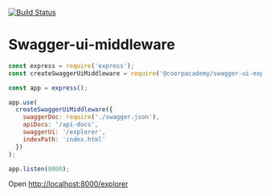 [![Build Status](https://travis-ci.org/CoorpAcademy/swagger-ui-express.svg?branch=master)](https://travis-ci.org/CoorpAcademy/swagger-ui-express)

# Swagger-ui-middleware

```javascript
const express = require('express');
const createSwaggerUiMiddleware = require('@coorpacademy/swagger-ui-express');

const app = express();

app.use(
  createSwaggerUiMiddleware({
    swaggerDoc: require('./swagger.json'),
    apiDocs: '/api-docs',
    swaggerUi: '/explorer',
    indexPath: 'index.html'
  })
);

app.listen(8000);
```

Open [http://localhost:8000/explorer](`http://localhost:8000/explorer`)
